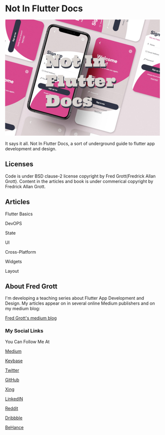 # Not In Flutter Docs

![not in flutter docs](./media/not-in-flutter-docs.jpg)

It says it all. Not In Flutter Docs, a sort of underground guide to flutter app development and design.

## Licenses

Code is under BSD clause-2 license copyright by Fred Grott(Fredrick Allan Grott).  Content in the articles and book 
is under commerical copyright by Fredrick Allan Grott.

## Articles

Flutter Basics


DevOPS


State

UI


Cross-Platform

Widgets

Layout

## About Fred Grott

I'm developing a teaching series about Flutter App Development and Design. My articles appear on in several online Medium publishers and on my medium blog:

[Fred Grott's medium blog](https://fredgrott.medium.com)

### My Social Links

You Can Follow Me At

[Medium](https://fredgrott.medium.com)

[Keybase](https://keybase.io/fredgrott)


[Twitter](https://twitter.com/fredgrott)


[GitHub](https://github.com/fredgrott)


[Xing](https://www.xing.com/profile/Fred_Grott/cv)


[LinkedIN](https://www.linkedin.com/in/fredgrottstartupfluttermobileappdesigner/)

[Reddit](https://www.reddit.com/user/fredgrott)

[Dribbble](https://dribbble.com/FredGrott)

[BeHance](https://www.behance.net/gwsfredgrott)
